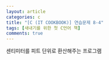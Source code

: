 ```yaml
---
layout: article
categories: c
title: "[C (IT COOKBOOK)] 연습문제 8-4"
tags: [새내기를 위한 첫 C언어 책]
comments: true
---
```


센티미터를 피트 단위로 환산해주는 프로그램

<script src="https://gist.github.com/junbly/c46e86e38d5d48b73c51707359a86cab.js"></script>

